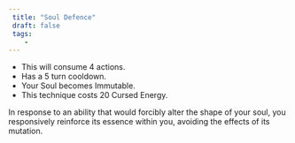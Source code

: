 ```yaml
---
 title: "Soul Defence"
 draft: false
 tags:
    -
---
```


 - This will consume 4 actions.
 - Has a 5 turn cooldown.
 - Your Soul becomes Immutable.
 - This technique costs 20 Cursed Energy.

In response to an ability that would forcibly alter the shape of your soul, you responsively reinforce its essence within you, avoiding the effects of its mutation.